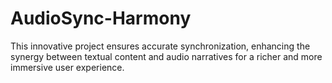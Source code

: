 # AudioSync-Harmony
This innovative project ensures accurate synchronization, enhancing the synergy between textual content and audio narratives for a richer and more immersive user experience.
